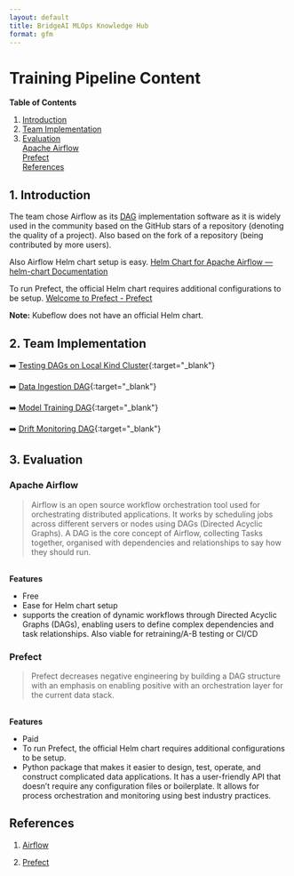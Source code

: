 ```yaml
---
layout: default
title: BridgeAI MLOps Knowledge Hub
format: gfm
---
```


# Training Pipeline Content

**Table of Contents**
1. [Introduction](#1-introduction)
2. [Team Implementation](#2-team-implementation)
3. [Evaluation](#3-evaluation)\
        [Apache Airflow](#apache-airflow)\
        [Prefect](#prefect)\
        <!-- [DAGster](#dagster)\ -->
[References](#references)


## 1. Introduction

The team chose Airflow as its [DAG](https://airflow.apache.org/docs/apache-airflow/stable/core-concepts/dags.html) implementation software as it is widely used in the community based on the GitHub stars of a repository (denoting the quality of a project). Also based on the fork of a repository (being contributed by more users).

<p>Also Airflow Helm chart setup is easy. <a href="https://airflow.apache.org/docs/helm-chart/stable/index.html" target="_blank">Helm Chart for Apache Airflow — helm-chart Documentation</a></p>

<p>To run Prefect, the official Helm chart requires additional configurations to be setup. <a href="https://docs.prefect.io/3.0/get-started/index" target="_blank">Welcome to Prefect - Prefect</a></p>

**Note:** Kubeflow does not have an official Helm chart. 

## 2. Team Implementation

➡️ [Testing DAGs on Local Kind Cluster](https://github.com/digicatapult/bridgeAI-airflow-DAGs){:target="_blank"}

➡️ [Data Ingestion DAG](https://github.com/digicatapult/bridgeAI-airflow-DAGs/blob/main/dags/regression_data_ingestion/README.md){:target="_blank"}

➡️ [Model Training DAG](https://github.com/digicatapult/bridgeAI-airflow-DAGs/blob/main/dags/regression_model_training/README.md){:target="_blank"}

➡️ [Drift Monitoring DAG](https://github.com/digicatapult/bridgeAI-airflow-DAGs/blob/main/dags/drift_monitoring/README.md){:target="_blank"}

## 3. Evaluation

### Apache Airflow

> Airflow is an open source workflow orchestration tool used for orchestrating distributed applications. It works by scheduling jobs across different servers or nodes using DAGs (Directed Acyclic Graphs). A DAG is the core concept of Airflow, collecting Tasks together, organised with dependencies and relationships to say how they should run.

\
**Features**
- Free
- Ease for Helm chart setup
- supports the creation of dynamic workflows through Directed Acyclic Graphs (DAGs), enabling users to define complex dependencies and task relationships. Also viable for retraining/A-B testing or CI/CD


### Prefect

> Prefect decreases negative engineering by building a DAG structure with an emphasis on enabling positive with an orchestration layer for the current data stack.

\
**Features**
- Paid
- To run Prefect, the official Helm chart requires additional configurations to be setup.
- Python package that makes it easier to design, test, operate, and construct complicated data applications. It has a user-friendly API that doesn’t require any configuration files or boilerplate. It allows for process orchestration and monitoring using best industry practices.


<!-- ### Dagster

> Dagster is a Machine Learning, Analytics, and ETL Data Orchestrator. It handles the basic function of scheduling, effectively ordering, and monitoring computations.

\
**Features**
- Paid
- As above
- As above -->

## References

1. [Airflow](https://airflow.apache.org/)

2. [Prefect](https://www.prefect.io/)